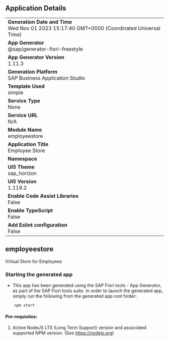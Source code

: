 ## Application Details
|               |
| ------------- |
|**Generation Date and Time**<br>Wed Nov 01 2023 15:17:40 GMT+0000 (Coordinated Universal Time)|
|**App Generator**<br>@sap/generator-fiori-freestyle|
|**App Generator Version**<br>1.11.3|
|**Generation Platform**<br>SAP Business Application Studio|
|**Template Used**<br>simple|
|**Service Type**<br>None|
|**Service URL**<br>N/A
|**Module Name**<br>employeestore|
|**Application Title**<br>Employee Store|
|**Namespace**<br>|
|**UI5 Theme**<br>sap_horizon|
|**UI5 Version**<br>1.119.2|
|**Enable Code Assist Libraries**<br>False|
|**Enable TypeScript**<br>False|
|**Add Eslint configuration**<br>False|

## employeestore

Virtual Store for Employees

### Starting the generated app

-   This app has been generated using the SAP Fiori tools - App Generator, as part of the SAP Fiori tools suite.  In order to launch the generated app, simply run the following from the generated app root folder:

```
    npm start
```

#### Pre-requisites:

1. Active NodeJS LTS (Long Term Support) version and associated supported NPM version.  (See https://nodejs.org)


